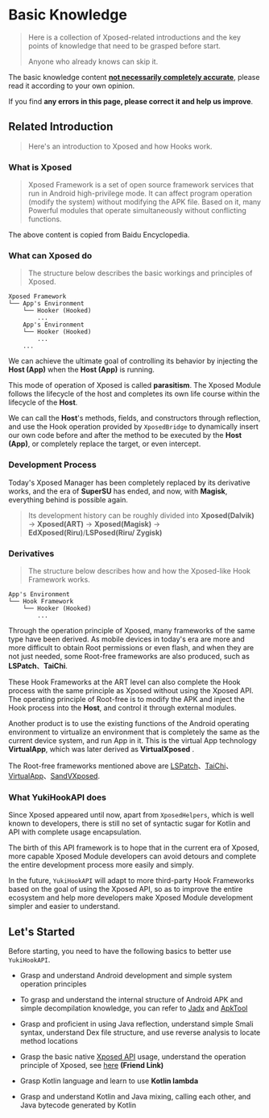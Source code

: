 # Basic Knowledge

> Here is a collection of Xposed-related introductions and the key points of knowledge that need to be grasped before start.
>
> Anyone who already knows can skip it.

The basic knowledge content <u>**not necessarily completely accurate**</u>, please read it according to your own opinion.

If you find **any errors in this page, please correct it and help us improve**.

## Related Introduction

> Here's an introduction to Xposed and how Hooks work.

### What is Xposed

> Xposed Framework is a set of open source framework services that run in Android high-privilege mode. It can affect program operation (modify the system) without modifying the APK file. Based on it, many Powerful modules that operate simultaneously without conflicting functions.

The above content is copied from Baidu Encyclopedia.

### What can Xposed do

> The structure below describes the basic workings and principles of Xposed.

```:no-line-numbers
Xposed Framework
└── App's Environment
    └── Hooker (Hooked)
        ...
    App's Environment
    └── Hooker (Hooked)
        ...
    ...
```

We can achieve the ultimate goal of controlling its behavior by injecting the **Host (App)** when the **Host (App)** is running.

This mode of operation of Xposed is called **parasitism**. The Xposed Module follows the lifecycle of the host and completes its own life course within the lifecycle of the **Host**.

We can call the **Host**'s methods, fields, and constructors through reflection, and use the Hook operation provided by `XposedBridge` to dynamically insert our own code before and after the method to be executed by the **Host (App)**, or completely replace the target, or even intercept.

### Development Process

Today's Xposed Manager has been completely replaced by its derivative works, and the era of **SuperSU** has ended, and now, with **Magisk**, everything behind is possible again.

> Its development history can be roughly divided into **Xposed(Dalvik)** → **Xposed(ART)** → **Xposed(Magisk)** → **EdXposed(Riru)**/**LSPosed(Riru/ Zygisk)**

### Derivatives

> The structure below describes how and how the Xposed-like Hook Framework works.

```:no-line-numbers
App's Environment
└── Hook Framework
    └── Hooker (Hooked)
        ...
```

Through the operation principle of Xposed, many frameworks of the same type have been derived. As mobile devices in today's era are more and more difficult to obtain Root permissions or even flash, and when they are not just needed, some Root-free frameworks are also produced, such as **LSPatch**、**TaiChi**.

These Hook Frameworks at the ART level can also complete the Hook process with the same principle as Xposed without using the Xposed API. The operating principle of Root-free is to modify the APK and inject the Hook process into the **Host**, and control it through external modules.

Another product is to use the existing functions of the Android operating environment to virtualize an environment that is completely the same as the current device system, and run App in it. This is the virtual App technology **VirtualApp**, which was later derived as **VirtualXposed** .

The Root-free frameworks mentioned above are [LSPatch](https://github.com/LSPosed/LSPatch)、[TaiChi](https://taichi.cool/)、[VirtualApp](https://github.com/asLody/VirtualApp)、[SandVXposed](https://github.com/asLody/SandVXposed).

### What YukiHookAPI does

Since Xposed appeared until now, apart from `XposedHelpers`, which is well known to developers, there is still no set of syntactic sugar for Kotlin and API with complete usage encapsulation.

The birth of this API framework is to hope that in the current era of Xposed, more capable Xposed Module developers can avoid detours and complete the entire development process more easily and simply.

In the future, `YukiHookAPI` will adapt to more third-party Hook Frameworks based on the goal of using the Xposed API, so as to improve the entire ecosystem and help more developers make Xposed Module development simpler and easier to understand.

## Let's Started

Before starting, you need to have the following basics to better use `YukiHookAPI`.

- Grasp and understand Android development and simple system operation principles

- To grasp and understand the internal structure of Android APK and simple decompilation knowledge, you can refer to [Jadx](https://github.com/skylot/jadx) and [ApkTool](https://github.com/iBotPeaches/Apktool)

- Grasp and proficient in using Java reflection, understand simple Smali syntax, understand Dex file structure, and use reverse analysis to locate method locations

- Grasp the basic native [Xposed API](https://api.xposed.info) usage, understand the operation principle of Xposed, see [here](https://blog.ketal.icu/en/Xposed%E6%A8%A1%E5%9D%97%E5%BC%80%E5%8F%91%E5%85%A5%E9%97%A8%E4%BF%9D%E5%A7%86%E7%BA%A7%E6%95%99%E7%A8%8B/) **(Friend Link)**

- Grasp Kotlin language and learn to use **Kotlin lambda**

- Grasp and understand Kotlin and Java mixing, calling each other, and Java bytecode generated by Kotlin